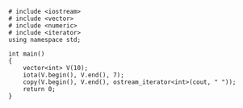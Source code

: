 
```
# include <iostream>
# include <vector>
# include <numeric>
# include <iterator>
using namespace std;

int main()
{
	vector<int> V(10);
	iota(V.begin(), V.end(), 7);
	copy(V.begin(), V.end(), ostream_iterator<int>(cout, " "));
	return 0;
}
```

[1]:http://www.sgi.com/tech/stl/iota.html
[2]:http://stackoverflow.com/questions/14426366/what-is-an-idiomatic-way-of-representing-enums-in-golang
[3]:http://www.cplusplus.com/reference/iterator/ostream_iterator/
